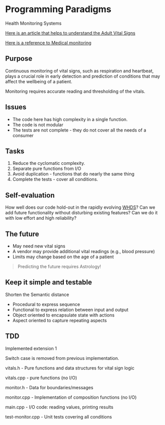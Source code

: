 # Programming Paradigms

Health Monitoring Systems

[Here is an article that helps to understand the Adult Vital Signs](https://en.wikipedia.org/wiki/Vital_signs)

[Here is a reference to Medical monitoring](https://en.wikipedia.org/wiki/Monitoring_(medicine))

## Purpose

Continuous monitoring of vital signs, such as respiration and heartbeat, plays a crucial role in early detection and prediction of conditions that may affect the wellbeing of a patient. 

Monitoring requires accurate reading and thresholding of the vitals.

## Issues

- The code here has high complexity in a single function.
- The code is not modular 
- The tests are not complete - they do not cover all the needs of a consumer

## Tasks

1. Reduce the cyclomatic complexity.
1. Separate pure functions from I/O
1. Avoid duplication - functions that do nearly the same thing
1. Complete the tests - cover all conditions. 

## Self-evaluation

How well does our code hold-out in the rapidly evolving [WHDS](https://www.ncbi.nlm.nih.gov/pmc/articles/PMC6111409/)?
Can we add future functionality without disturbing existing features? Can we do it with low effort and high reliability?

## The future

- May need new vital signs
- A vendor may provide additional vital readings (e.g., blood pressure)
- Limits may change based on the age of a patient

> Predicting the future requires Astrology!

## Keep it simple and testable

Shorten the Semantic distance

- Procedural to express sequence
- Functional to express relation between input and output
- Object oriented to encapsulate state with actions
- Aspect oriented to capture repeating aspects

## TDD

Implemented extension 1

Switch case is removed from previous implementation.

vitals.h	- Pure functions and data structures for vital sign logic

vitals.cpp - pure functions (no I/O)

monitor.h	- Data for boundaries/messages

monitor.cpp -	Implementation of composition functions (no I/O)

main.cpp	- I/O code: reading values, printing results

test-monitor.cpp -	Unit tests covering all conditions
